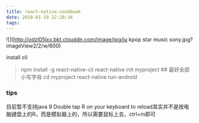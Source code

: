```yaml
---
title: react-native-cookbook
date: 2018-01-19 22:28:34
tags:
---
```


![](http://odzl05jxx.bkt.clouddn.com/image/jpg/iu kpop star music sony.jpg?imageView2/2/w/600)

<!--more-->

install cli

>npm install -g react-native-cli
react-native init myproject ## 最好全部小写字母
cd myproject
react-native run-android

### tips
目前暂不支持java 9
Double tap R on your keyboard to reload其实并不是按电脑键盘上的R，而是模拟器上的，所以需要鼠标上去，ctrl+m即可

<!-- <audio src="http://m10.music.126.net/20180121230941/8d878803b3b0542d9c5482ccf613a86b/ymusic/d95e/bab6/a7f5/864661168da79b309c3d2fac971d1698.mp3" autoplay="autoplay">
您的浏览器不支持 audio 标签。
</audio> -->
